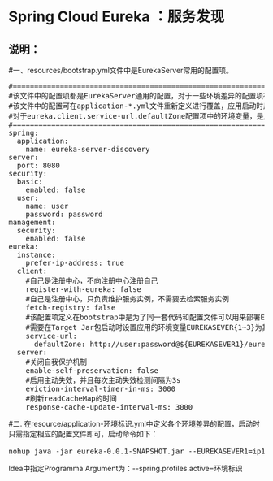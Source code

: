 # Spring Cloud Eureka ：服务发现
## 说明：



#一、resources/bootstrap.yml文件中是EurekaServer常用的配置项。</br>
<pre>
#==============================================================================================================================================
#该文件中的配置项都是EurekaServer通用的配置，对于一些环境差异的配置项在application-'*'.yml中定义。在应用启动的时候添加--spring.profiles.active='*'参数。
#该文件中的配置可在application-*.yml文件重新定义进行覆盖，应用启动时后加载的配置会覆盖先加载的配置。
#对于eureka.client.service-url.defaultZone配置项中的环境变量，是用来配置EurekaServer高可用集群时指定其他EurekaServer Instance用的。
#===============================================================================================================================================
spring:
  application:
    name: eureka-server-discovery
server:
  port: 8080
security:
  basic:
    enabled: false
  user:
    name: user
    password: password
management:
  security:
    enabled: false
eureka:
  instance:
    prefer-ip-address: true
  client:
    #自己是注册中心，不向注册中心注册自己
    register-with-eureka: false
    #自己是注册中心，只负责维护服务实例，不需要去检索服务实例
    fetch-registry: false
    #该配置项定义在bootstrap中是为了同一套代码和配置文件可以用来部署EurekaServer高可用集群，指定向其他EurekaSever实例的Domain URL来相互注册自己，以实现其中的服务清单相互同步，达到高可用。
    #需要在Target Jar包启动时设置应用的环境变量EUREKASEVER{1~3}为其他EurekaServer示例的IP地址+端口号
    service-url:
      defaultZone: http://user:password@${EUREKASEVER1}/eureka,http://user:password@${EUREKASEVER2}/eureka,http://user:password@${EUREKASEVER3}/eureka
  server:
    #关闭自我保护机制
    enable-self-preservation: false
    #启用主动失效，并且每次主动失效检测间隔为3s
    eviction-interval-timer-in-ms: 3000
    #刷新readCacheMap的时间
    response-cache-update-interval-ms: 3000
</pre>

#二. 在resource/application-环境标识.yml中定义各个环境差异的配置，启动时只需指定相应的配置文件即可，启动命令如下：
<pre>
nohup java -jar eureka-0.0.1-SNAPSHOT.jar --EUREKASEVER1=ip1:port1 --EUREKASEVER2=ip2:port2 --EUREKASEVER3=ip3:port3 --spring.profiles.active=环境标识  >eurekaserver.log 2>&1 &
</pre>


Idea中指定Programma Argument为：--spring.profiles.active=环境标识

